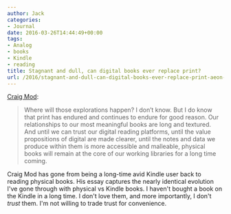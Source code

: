 ```yaml
---
author: Jack
categories:
- Journal
date: 2016-03-26T14:44:49+00:00
tags:
- Analog
- books
- Kindle
- reading
title: Stagnant and dull, can digital books ever replace print?
url: /2016/stagnant-and-dull-can-digital-books-ever-replace-print-aeon-essays/
---
```


[Craig Mod][1]:

> Where will those explorations happen? I don’t know. But I do know that print has endured and continues to endure for good reason. Our relationships to our most meaningful books are long and textured. And until we can trust our digital reading platforms, until the value propositions of digital are made clearer, until the notes and data we produce within them is more accessible and malleable, physical books will remain at the core of our working libraries for a long time coming.

Craig Mod has gone from being a long-time avid Kindle user back to reading physical books. His essay captures the nearly identical evolution I've gone through with physical vs Kindle books. I haven't bought a book on the Kindle in a long time. I don't love them, and more importantly, I don't _trust_ them. I'm not willing to trade trust for convenience.

 [1]: https://aeon.co/essays/stagnant-and-dull-can-digital-books-ever-replace-print
